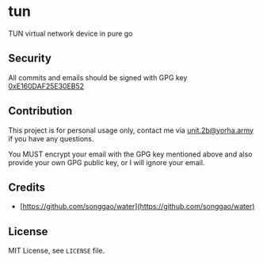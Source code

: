 # tun

TUN virtual network device in pure go

## Security

All commits and emails should be signed with GPG key [0xE160DAF25E30EB52](https://pgp.key-server.io/0xE160DAF25E30EB52)

## Contribution

This project is for personal usage only, contact me via unit.2b@yorha.army if you have any questions.

You MUST encrypt your email with the GPG key mentioned above and also provide your own GPG public key, or I will ignore your email.

## Credits

* [https://github.com/songgao/water](https://github.com/songgao/water)

## License

MIT License, see `LICENSE` file.
